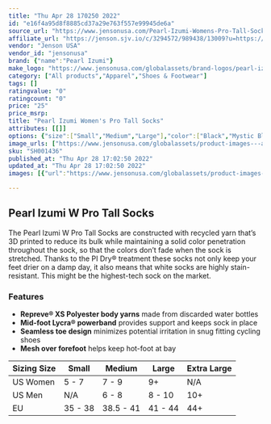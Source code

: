 ```yaml
---
title: "Thu Apr 28 170250 2022"
id: "e16f4a95d8f8885cd37a29e763f557e99945de6a"
source_url: "https://www.jensonusa.com/Pearl-Izumi-Womens-Pro-Tall-Socks"
affiliate_url: "https://jenson.sjv.io/c/3294572/989438/13009?u=https://www.jensonusa.com/Pearl-Izumi-Womens-Pro-Tall-Socks"
vendor: "Jenson USA"
vendor_id: "jensonusa"
brand: {"name":"Pearl Izumi"}
make_logo: "https://www.jensonusa.com/globalassets/brand-logos/pearl-izumi.jpg"
category: ["All products","Apparel","Shoes & Footwear"]
tags: []
ratingvalue: "0"
ratingcount: "0"
price: "25"
price_msrp: 
title: "Pearl Izumi Women's Pro Tall Socks"
attributes: [[]]
options: {"size":["Small","Medium","Large"],"color":["Black","Mystic Blue Floral","White","Scribblettes","Flamingo Air"],"availability":"Only 2 Left"}
image_urls: ["https://www.jensonusa.com/globalassets/product-images---all-assets/pearl-izumi/sh001436-black.jpg"]
sku: "SH001436"
published_at: "Thu Apr 28 17:02:50 2022"
updated_at: "Thu Apr 28 17:02:50 2022"
images: [{"url":"https://www.jensonusa.com/globalassets/product-images---all-assets/pearl-izumi/sh001436-black.jpg","path":"full/a91615a553cd5f3ba4b95b712dbee018853e5007.jpg","checksum":"5ed400288e044c4dfab7537d8a495797","status":"downloaded"}]

---
```

## Pearl Izumi W Pro Tall Socks

The Pearl Izumi W Pro Tall Socks are constructed with recycled yarn that’s 3D
printed to reduce its bulk while maintaining a solid color penetration
throughout the sock, so that the colors don’t fade when the sock is stretched.
Thanks to the PI Dry® treatment these socks not only keep your feet drier on a
damp day, it also means that white socks are highly stain-resistant. This
might be the highest-tech sock on the market.

### Features

  * **Repreve® XS Polyester body yarns** made from discarded water bottles
  * **Mid-foot Lycra® powerband** provides support and keeps sock in place
  * **Seamless toe design** minimizes potential irritation in snug fitting cycling shoes
  * **Mesh over forefoot** helps keep hot-foot at bay

Sizing Size | Small | Medium | Large | Extra Large  
---|---|---|---|---  
US Women | 5 - 7 | 7 - 9 | 9+ | N/A  
US Men | N/A | 6 - 8 | 8 - 10 | 10+  
EU | 35 - 38 | 38.5 - 41 | 41 - 44 | 44+

